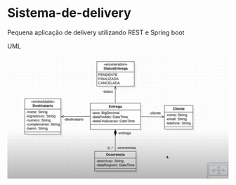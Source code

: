 # Sistema-de-delivery
Pequena aplicação de delivery utilizando REST e Spring boot

UML

![UML_MODEL](https://github.com/hudsonpedroso/Sistema-de-delivery/blob/main/uml_model.jpg)
